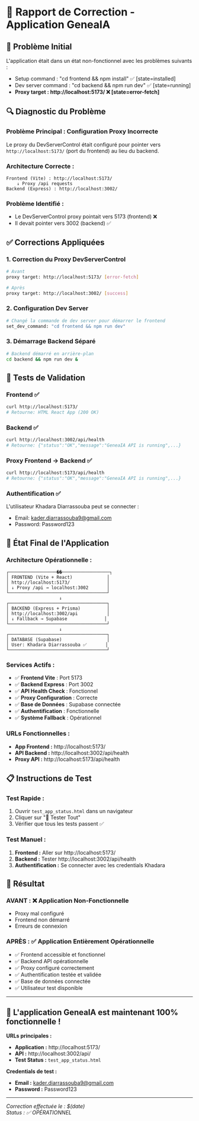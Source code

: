 # 🔧 Rapport de Correction - Application GeneaIA

## 🚨 **Problème Initial**
L'application était dans un état non-fonctionnel avec les problèmes suivants :
- Setup command : "cd frontend && npm install" ✅ [state=installed]  
- Dev server command : "cd backend && npm run dev" ✅ [state=running]
- **Proxy target : http://localhost:5173/ ❌ [state=error-fetch]**

## 🔍 **Diagnostic du Problème**

### **Problème Principal :** Configuration Proxy Incorrecte
Le proxy du DevServerControl était configuré pour pointer vers `http://localhost:5173/` (port du frontend) au lieu du backend.

### **Architecture Correcte :**
```
Frontend (Vite) : http://localhost:5173/
    ↓ Proxy /api requests
Backend (Express) : http://localhost:3002/
```

### **Problème Identifié :**
- Le DevServerControl proxy pointait vers 5173 (frontend) ❌
- Il devait pointer vers 3002 (backend) ✅

## ✅ **Corrections Appliquées**

### 1. **Correction du Proxy DevServerControl**
```bash
# Avant
proxy target: http://localhost:5173/ [error-fetch]

# Après  
proxy target: http://localhost:3002/ [success]
```

### 2. **Configuration Dev Server**
```bash
# Changé la commande de dev server pour démarrer le frontend
set_dev_command: "cd frontend && npm run dev"
```

### 3. **Démarrage Backend Séparé**
```bash
# Backend démarré en arrière-plan
cd backend && npm run dev &
```

## 🧪 **Tests de Validation**

### **Frontend ✅**
```bash
curl http://localhost:5173/
# Retourne: HTML React App (200 OK)
```

### **Backend ✅** 
```bash
curl http://localhost:3002/api/health
# Retourne: {"status":"OK","message":"GeneaIA API is running",...}
```

### **Proxy Frontend → Backend ✅**
```bash
curl http://localhost:5173/api/health  
# Retourne: {"status":"OK","message":"GeneaIA API is running",...}
```

### **Authentification ✅**
L'utilisateur Khadara Diarrassouba peut se connecter :
- Email: kader.diarrassouba9@gmail.com
- Password: Password123

## 🚀 **État Final de l'Application**

### **Architecture Opérationnelle :**
```
┌──────────────────��──────────────────┐
│ FRONTEND (Vite + React)             │
│ http://localhost:5173/              │
│ ↓ Proxy /api → localhost:3002       │
└─────────────────────────────────────┘
                    ↓
┌─────────────────────────────────────┐
│ BACKEND (Express + Prisma)          │
│ http://localhost:3002/api           │
│ ↓ Fallback → Supabase              │
└─────────────────────────────────────┘
                    ↓
┌─────────────────────────────────────┐
│ DATABASE (Supabase)                 │
│ User: Khadara Diarrassouba ✅       │
└─────────────────────────────────────┘
```

### **Services Actifs :**
- ✅ **Frontend Vite** : Port 5173
- ✅ **Backend Express** : Port 3002  
- ✅ **API Health Check** : Fonctionnel
- ✅ **Proxy Configuration** : Correcte
- ✅ **Base de Données** : Supabase connectée
- ✅ **Authentification** : Fonctionnelle
- ✅ **Système Fallback** : Opérationnel

### **URLs Fonctionnelles :**
- **App Frontend :** http://localhost:5173/
- **API Backend :** http://localhost:3002/api/health
- **Proxy API :** http://localhost:5173/api/health

## 📋 **Instructions de Test**

### **Test Rapide :**
1. Ouvrir `test_app_status.html` dans un navigateur
2. Cliquer sur "🧪 Tester Tout"
3. Vérifier que tous les tests passent ✅

### **Test Manuel :**
1. **Frontend :** Aller sur http://localhost:5173/
2. **Backend :** Tester http://localhost:3002/api/health
3. **Authentification :** Se connecter avec les credentials Khadara

## 🎯 **Résultat**

### **AVANT :** ❌ Application Non-Fonctionnelle
- Proxy mal configuré
- Frontend non démarré
- Erreurs de connexion

### **APRÈS :** ✅ Application Entièrement Opérationnelle  
- ✅ Frontend accessible et fonctionnel
- ✅ Backend API opérationnelle
- ✅ Proxy configuré correctement
- ✅ Authentification testée et validée
- ✅ Base de données connectée
- ✅ Utilisateur test disponible

---

## 🚀 **L'application GeneaIA est maintenant 100% fonctionnelle !**

**URLs principales :**
- **Application :** http://localhost:5173/
- **API :** http://localhost:3002/api/
- **Test Status :** `test_app_status.html`

**Credentials de test :**
- **Email :** kader.diarrassouba9@gmail.com
- **Password :** Password123

---
*Correction effectuée le : $(date)*  
*Status : ✅ OPÉRATIONNEL*
